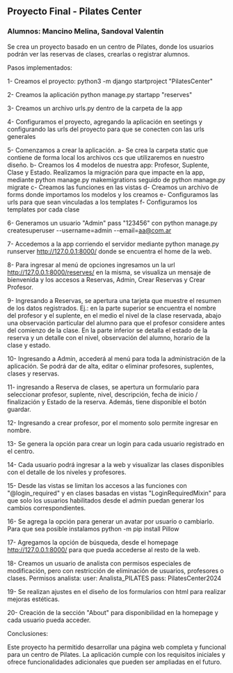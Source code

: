 ## Proyecto Final - Pilates Center

### Alumnos: Mancino Melina, Sandoval Valentín

Se crea un proyecto basado en un centro de Pilates, donde los usuarios podrán ver las reservas de clases, crearlas o registrar alumnos.

Pasos implementados:

1- Creamos el proyecto: 
   python3 -m django startproject "PilatesCenter"

2- Creamos la aplicación 
   python manage.py startapp "reserves"   

3- Creamos un archivo urls.py dentro de la carpeta de la app

4- Configuramos el proyecto, agregando la aplicación en seetings y configurando las urls del proyecto para que se conecten con las urls generales

5- Comenzamos a crear la aplicación.
a- Se crea la carpeta static que contiene de forma local los archivos ccs que utilizaremos en nuestro diseño.
b- Creamos los 4 modelos de nuestra app: Profesor, Suplente, Clase y Estado. Realizamos la migración para que impacte en la app, mediante python manage.py makemigrations seguido de python manage.py migrate
c- Creamos las funciones en las vistas
d- Creamos un archivo de forms donde importamos los modelos y los creamos 
e- Configuramos las urls para que sean vinculadas a los templates
f- Configuramos los templates por cada clase

6- Generamos un usuario "Admin" pass "123456" con python manage.py createsuperuser --username=admin --email=aa@com.ar

7- Accedemos a la app corriendo el servidor mediante python manage.py runserver http://127.0.0.1:8000/ donde se encuentra el home de la web.

8- Para ingresar al menú de opciones ingresamos un la url http://127.0.0.1:8000/reserves/ en la misma, se visualiza un mensaje de bienvenida y los accesos a Reservas, Admin, Crear Reservas y Crear Profesor.

9- Ingresando a Reservas, se apertura una tarjeta que muestre el resumen de los datos registrados. Ej.: en la parte superior se encuentra el nombre del profesor y el suplente, en el medio el nivel de la clase reservada, abajo una observación particular del alumno para que el profesor considere antes del comienzo de la clase. En la parte inferior se detalla el estado de la reserva y un detalle con el nivel, observación del alumno, horario de la clase y estado.

10- Ingresando a Admin, accederá al menú para toda la administración de la aplicación. Se podrá dar de alta, editar o eliminar profesores, suplentes, clases y reservas.

11- ingresando a Reserva de clases, se apertura un formulario para seleccionar profesor, suplente, nivel, descripción, fecha de inicio / finalización y Estado de la reserva. Además, tiene disponible el botón guardar.

12- Ingresando a crear profesor, por el momento solo permite ingresar en nombre.

13- Se genera la opción para crear un login para cada usuario registrado en el centro.

14- Cada usuario podrá ingresar a la web y visualizar las clases disponibles con el detalle de los niveles y profesores.

15- Desde las vistas se limitan los accesos a las funciones con "@login_required" y en clases basadas en vistas "LoginRequiredMixin" para que solo los usuarios habilitados desde el admin puedan generar los cambios correspondientes.

16- Se agrega la opción para generar un avatar por usuario o cambiarlo. Para que sea posible instalamos python -m pip install Pillow

17- Agregamos la opción de búsqueda, desde el homepage http://127.0.0.1:8000/ para que pueda accederse al resto de la web.

18- Creamos un usuario de analista con permisos especiales de modificación, pero con restricción de eliminación de usuarios, profesores o clases.
Permisos analista:
user: Analista_PILATES
pass: PilatesCenter2024

19- Se realizan ajustes en el diseño de los formularios con html para realizar mejoras estéticas.

20- Creación de la sección "About" para disponibilidad en la homepage y cada usuario pueda acceder.

Conclusiones:

Este proyecto ha permitido desarrollar una página web completa y funcional para un centro de Pilates. La aplicación cumple con los requisitos iniciales y ofrece funcionalidades adicionales que pueden ser ampliadas en el futuro.



